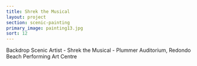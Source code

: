 ```yaml
---
title: Shrek the Musical
layout: project
section: scenic-painting
primary_image: painting13.jpg
sort: 12
---
```


Backdrop Scenic Artist - Shrek the Musical - Plummer Auditorium, Redondo Beach Performing Art Centre
